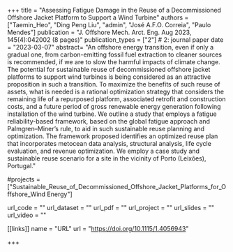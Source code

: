 +++
title = "Assessing Fatigue Damage in the Reuse of a Decommissioned Offshore Jacket Platform to Support a Wind Turbine"
authors = ["Taemin_Heo", "Ding Peng Liu", "admin", "José A.F.O. Correia", "Paulo Mendes"]
publication = "J. Offshore Mech. Arct. Eng. Aug 2023, 145(4):042002 (8 pages)"
publication_types = ["2"] # 2: journal paper
date = "2023-03-07"
abstract= "An offshore energy transition, even if only a gradual one, from carbon-emitting fossil fuel extraction to cleaner sources is recommended, if we are to slow the harmful impacts of climate change. The potential for sustainable reuse of decommissioned offshore jacket platforms to support wind turbines is being considered as an attractive proposition in such a transition. To maximize the benefits of such reuse of assets, what is needed is a rational optimization strategy that considers the remaining life of a repurposed platform, associated retrofit and construction costs, and a future period of gross renewable energy generation following installation of the wind turbine. We outline a study that employs a fatigue reliability-based framework, based on the global fatigue approach and Palmgren–Miner’s rule, to aid in such sustainable reuse planning and optimization. The framework proposed identifies an optimized reuse plan that incorporates metocean data analysis, structural analysis, life cycle evaluation, and revenue optimization. We employ a case study and sustainable reuse scenario for a site in the vicinity of Porto (Leixões), Portugal."

#projects = ["Sustainable_Reuse_of_Decommissioned_Offshore_Jacket_Platforms_for_Offshore_Wind Energy"]

url_code = ""
url_dataset = ""
url_pdf = ""
url_project = ""
url_slides = ""
url_video = ""

[[links]]
    name = "URL"
    url = "https://doi.org/10.1115/1.4056943"

+++
